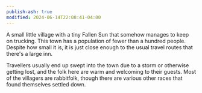 ```yaml
---
publish-ash: true
modified: 2024-06-14T22:08:41-04:00
---
```

A small little village with a tiny Fallen Sun that somehow manages to keep on trucking. This town has a population of fewer than a hundred people. Despite how small it is, it is just close enough to the usual travel routes that there's a large inn. 

Travellers usually end up swept into the town due to a storm or otherwise getting lost, and the folk here are warm and welcoming to their guests. Most of the villagers are rabbitfolk, though there are various other races that found themselves settled down.